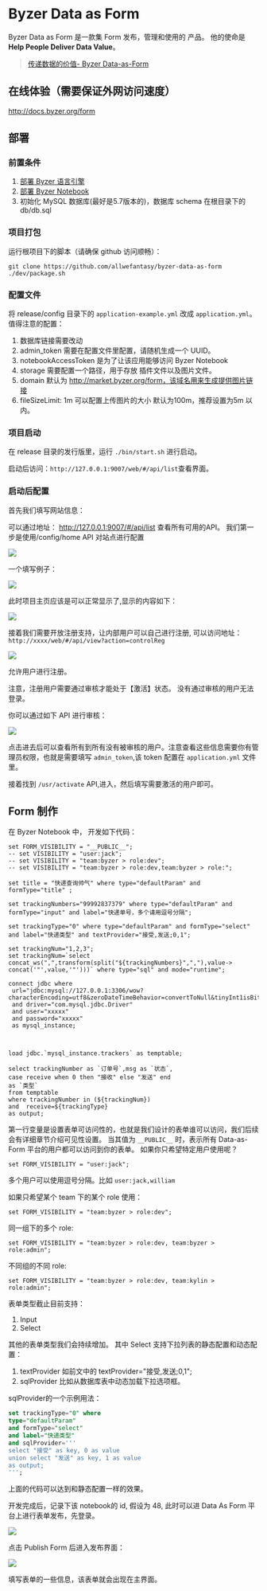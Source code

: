 # Byzer Data as Form

Byzer Data as Form 是一款集 Form 发布，管理和使用的 产品。
他的使命是 **Help People Deliver Data Value**。

> [传递数据的价值- Byzer Data-as-Form](https://zhuanlan.zhihu.com/p/516070378)

## 在线体验（需要保证外网访问速度）

http://docs.byzer.org/form

## 部署

### 前置条件
1. [部署 Byzer 语言引擎](https://docs.byzer.org/#/byzer-lang/zh-cn/installation/README)
2. [部署 Byzer Notebook](https://docs.byzer.org/#/byzer-notebook/zh-cn/installation/prerequisites) 
3. 初始化 MySQL 数据库(最好是5.7版本的)，数据库 schema 在根目录下的 db/db.sql

### 项目打包

运行根项目下的脚本（请确保 github 访问顺畅）：

```
git clone https://github.com/allwefantasy/byzer-data-as-form
./dev/package.sh
```

### 配置文件
      

将 release/config 目录下的 `application-example.yml` 改成  `application.yml`。值得注意的配置：

1. 数据库链接需要改动
2. admin_token 需要在配置文件里配置，请随机生成一个 UUID。
3. notebookAccessToken 是为了让该应用能够访问 Byzer Notebook
4. storage 需要配置一个路径，用于存放 插件文件以及图片文件。
5. domain 默认为 http://market.byzer.org/form，该域名用来生成提供图片链接
6. fileSizeLimit: 1m  可以配置上传图片的大小 默认为100m，推荐设置为5m 以内。

### 项目启动

在 release 目录的发行版里，运行 `./bin/start.sh` 进行启动。

启动后访问：`http://127.0.0.1:9007/web/#/api/list`查看界面。

### 启动后配置

首先我们填写网站信息：

可以通过地址： http://127.0.0.1:9007/#/api/list 查看所有可用的API。 我们第一步是使用/config/home API 对站点进行配置

![](./images/img.png)

一个填写例子：

![](./images/img_2.png)

此时项目主页应该是可以正常显示了,显示的内容如下：

![](./images/img_1.png)
                         
接着我们需要开放注册支持，让内部用户可以自己进行注册,  可以访问地址： `http://xxxx/web/#/api/view?action=controlReg`

![](./images/img_3.png)

允许用户进行注册。

注意，注册用户需要通过审核才能处于【激活】状态。 没有通过审核的用户无法登录。

你可以通过如下 API 进行审核：

![](./images/img_5.png)

点击进去后可以查看所有到所有没有被审核的用户。注意查看这些信息需要你有管理员权限，也就是需要填写 `admin_token`,该 token 配置在 `application.yml`
文件里。

接着找到 `/usr/activate` API,进入，然后填写需要激活的用户即可。 


## Form 制作

在 Byzer Notebook 中， 开发如下代码：

```
set FORM_VISIBILITY = "__PUBLIC__";
-- set VISIBILITY = "user:jack";
-- set VISIBILITY = "team:byzer > role:dev";
-- set VISIBILITY = "team:byzer > role:dev,team:byzer > role:";

set title = "快递查询帅气" where type="defaultParam" and formType="title" ;

set trackingNumbers="99992837379" where type="defaultParam" and formType="input" and label="快递单号，多个请用逗号分隔";

set trackingType="0" where type="defaultParam" and formType="select" and label="快递类型" and textProvider="接受,发送;0,1";

set trackingNum="1,2,3";
set trackingNum=`select concat_ws(",",transform(split("${trackingNumbers}",","),value-> concat('"',value,'"')))` where type="sql" and mode="runtime";

connect jdbc where
 url="jdbc:mysql://127.0.0.1:3306/wow?characterEncoding=utf8&zeroDateTimeBehavior=convertToNull&tinyInt1isBit=false"
 and driver="com.mysql.jdbc.Driver"
 and user="xxxxx"
 and password="xxxxx"
 as mysql_instance;
 
 
 
load jdbc.`mysql_instance.trackers` as temptable; 

select trackingNumber as `订单号`,msg as `状态`, 
case receive when 0 then "接收" else "发送" end
as `类型` 
from temptable 
where trackingNumber in (${trackingNum}) 
and  receive=${trackingType}
as output;
```

第一行变量是设置表单可访问性的，也就是我们设计的表单谁可以访问，我们后续会有详细章节介绍可见性设置。 当其值为 `__PUBLIC__`  时，表示所有 Data-as-Form 平台的用户都可以访问到你的表单。
如果你只希望特定用户使用呢？
                   
```
set FORM_VISIBILITY = "user:jack";
```


多个用户可以使用逗号分隔。比如 `user:jack,william`

如果只希望某个 team 下的某个 role 使用：

```
set FORM_VISIBILITY = "team:byzer > role:dev";
```

同一组下的多个 role:

```
set FORM_VISIBILITY = "team:byzer > role:dev, team:byzer > role:admin";
```

不同组的不同 role:

```
set FORM_VISIBILITY = "team:byzer > role:dev, team:kylin > role:admin";
```


表单类型截止目前支持：

1. Input
2. Select

其他的表单类型我们会持续增加。
其中 Select 支持下拉列表的静态配置和动态配置：

1. textProvider  如前文中的   textProvider="接受,发送;0,1";
2.  sqlProvider  比如从数据库表中动态加载下拉选项框。

sqlProvider的一个示例用法：
       
```sql
set trackingType="0" where 
type="defaultParam" 
and formType="select" 
and label="快递类型" 
and sqlProvider='''
select "接受" as key, 0 as value 
union select "发送" as key, 1 as value 
as output;
''';
```

上面的代码可以达到和静态配置一样的效果。

开发完成后，记录下该 notebook的 id, 假设为 48, 此时可以进 Data As Form 平台上进行表单发布，先登录。

![](./images/img_6.png)


点击 Publish Form 后进入发布界面：

![](./images/img_7.png)

填写表单的一些信息，该表单就会出现在主界面。








